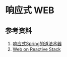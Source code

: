 # 响应式 WEB

## 参考资料
1. [响应式Spring的道法术器](https://blog.csdn.net/get_set/column/info/20300/1)
2. [Web on Reactive Stack](https://docs.spring.io/spring/docs/current/spring-framework-reference/web-reactive.html)